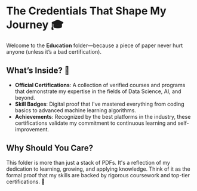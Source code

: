 # The Credentials That Shape My Journey 🎓

Welcome to the **Education** folder—because a piece of paper never hurt anyone (unless it’s a bad certification). 

## What’s Inside? 📂
- **Official Certifications**: A collection of verified courses and programs that demonstrate my expertise in the fields of Data Science, AI, and beyond.
- **Skill Badges**: Digital proof that I've mastered everything from coding basics to advanced machine learning algorithms.  
- **Achievements**: Recognized by the best platforms in the industry, these certifications validate my commitment to continuous learning and self-improvement.

## Why Should You Care? 
This folder is more than just a stack of PDFs. It's a reflection of my dedication to learning, growing, and applying knowledge. Think of it as the formal proof that my skills are backed by rigorous coursework and top-tier certifications. 📜

